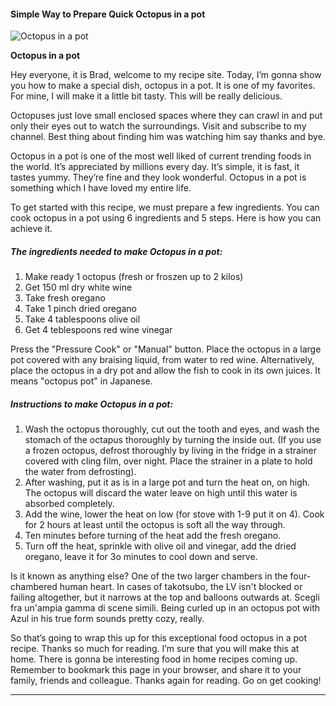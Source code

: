             

#### Simple Way to Prepare Quick Octopus in a pot

![Octopus in a pot](https://img-global.cpcdn.com/recipes/cae5ffe2a65198f8/751x532cq70/octopus-in-a-pot-recipe-main-photo.jpg)

**Octopus in a pot**

Hey everyone, it is Brad, welcome to my recipe site. Today, I’m gonna show you how to make a special dish, octopus in a pot. It is one of my favorites. For mine, I will make it a little bit tasty. This will be really delicious.

Octopuses just love small enclosed spaces where they can crawl in and put only their eyes out to watch the surroundings. Visit and subscribe to my channel. Best thing about finding him was watching him say thanks and bye.

Octopus in a pot is one of the most well liked of current trending foods in the world. It’s appreciated by millions every day. It’s simple, it is fast, it tastes yummy. They’re fine and they look wonderful. Octopus in a pot is something which I have loved my entire life.

To get started with this recipe, we must prepare a few ingredients. You can cook octopus in a pot using 6 ingredients and 5 steps. Here is how you can achieve it.

##### The ingredients needed to make Octopus in a pot:

1.  Make ready 1 octopus (fresh or froszen up to 2 kilos)
2.  Get 150 ml dry white wine
3.  Take fresh oregano
4.  Take 1 pinch dried oregano
5.  Take 4 tablespoons olive oil
6.  Get 4 teblespoons red wine vinegar

Press the "Pressure Cook" or "Manual" button. Place the octopus in a large pot covered with any braising liquid, from water to red wine. Alternatively, place the octopus in a dry pot and allow the fish to cook in its own juices. It means "octopus pot" in Japanese.

##### Instructions to make Octopus in a pot:

1.  Wash the octopus thoroughly, cut out the tooth and eyes, and wash the stomach of the octapus thoroughly by turning the inside out. (If you use a frozen octopus, defrost thoroughly by living in the fridge in a strainer covered with cling film, over night. Place the strainer in a plate to hold the water from defrosting).
2.  After washing, put it as is in a large pot and turn the heat on, on high. The octopus will discard the water leave on high until this water is absorbed completely.
3.  Add the wine, lower the heat on low (for stove with 1-9 put it on 4). Cook for 2 hours at least until the octopus is soft all the way through.
4.  Ten minutes before turning of the heat add the fresh oregano.
5.  Turn off the heat, sprinkle with olive oil and vinegar, add the dried oregano, leave it for 3o minutes to cool down and serve.

Is it known as anything else? One of the two larger chambers in the four-chambered human heart. In cases of takotsubo, the LV isn't blocked or failing altogether, but it narrows at the top and balloons outwards at. Scegli fra un'ampia gamma di scene simili. Being curled up in an octopus pot with Azul in his true form sounds pretty cozy, really.

So that’s going to wrap this up for this exceptional food octopus in a pot recipe. Thanks so much for reading. I’m sure that you will make this at home. There is gonna be interesting food in home recipes coming up. Remember to bookmark this page in your browser, and share it to your family, friends and colleague. Thanks again for reading. Go on get cooking!

* * *